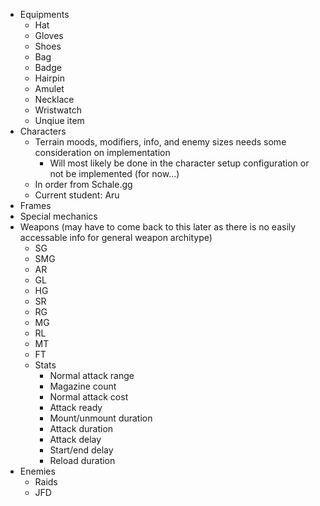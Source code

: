 - Equipments
    - Hat
    - Gloves
    - Shoes
    - Bag
    - Badge
    - Hairpin
    - Amulet
    - Necklace
    - Wristwatch
    - Unqiue item
- Characters
    - Terrain moods, modifiers, info, and enemy sizes needs some consideration on implementation
        - Will most likely be done in the character setup configuration or not be implemented (for now...)
    - In order from Schale.gg
    - Current student: Aru
- Frames
- Special mechanics
- Weapons (may have to come back to this later as there is no easily accessable info for general weapon architype)
    - SG
    - SMG
    - AR
    - GL
    - HG
    - SR
    - RG
    - MG
    - RL
    - MT
    - FT
    - Stats
        - Normal attack range
        - Magazine count
        - Normal attack cost
        - Attack ready
        - Mount/unmount duration
        - Attack duration
        - Attack delay
        - Start/end delay
        - Reload duration
- Enemies
    - Raids
    - JFD